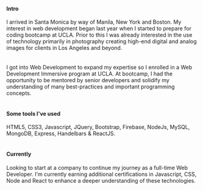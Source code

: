 
#### Intro

I arrived in Santa Monica by way of Manila, New York and Boston. My interest in web development began last year when I started to prepare for coding bootcamp at UCLA.  Prior to this I was already interested in the use of technology primarily in photography creating high-end digital and analog images for clients in Los Angeles and beyond.  
<br><br>
I got into Web Development to expand my expertise so I enrolled in a Web Development Immersive program at UCLA.  At bootcamp, I had the opportunity to be mentored by senior developers and solidify my understanding of many best-practices and important programming concepts.
<br><br>
#### Some tools I've used

HTML5, CSS3, Javascript, JQuery, Bootstrap, Firebase, NodeJs, MySQL, MongoDB, Express, Handelbars & ReactJS.
<br><br>
#### Currently 
Looking to start at a company to continue my journey as a full-time Web Developer.  I'm currently earning additional certifications in Javascript, CSS, Node and React to enhance a deeper understanding of these technologies.  




